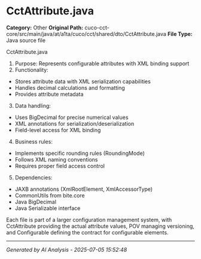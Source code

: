 # CctAttribute.java

**Category:** Other
**Original Path:** cuco-cct-core/src/main/java/at/a1ta/cuco/cct/shared/dto/CctAttribute.java
**File Type:** Java source file

CctAttribute.java
1. Purpose: Represents configurable attributes with XML binding support
2. Functionality:
- Stores attribute data with XML serialization capabilities
- Handles decimal calculations and formatting
- Provides attribute metadata

3. Data handling:
- Uses BigDecimal for precise numerical values
- XML annotations for serialization/deserialization
- Field-level access for XML binding

4. Business rules:
- Implements specific rounding rules (RoundingMode)
- Follows XML naming conventions
- Requires proper field access control

5. Dependencies:
- JAXB annotations (XmlRootElement, XmlAccessorType)
- CommonUtils from bite.core
- Java BigDecimal
- Java Serializable interface

Each file is part of a larger configuration management system, with CctAttribute providing the actual attribute values, POV managing versioning, and Configurable defining the contract for configurable elements.

---
*Generated by AI Analysis - 2025-07-05 15:52:48*

